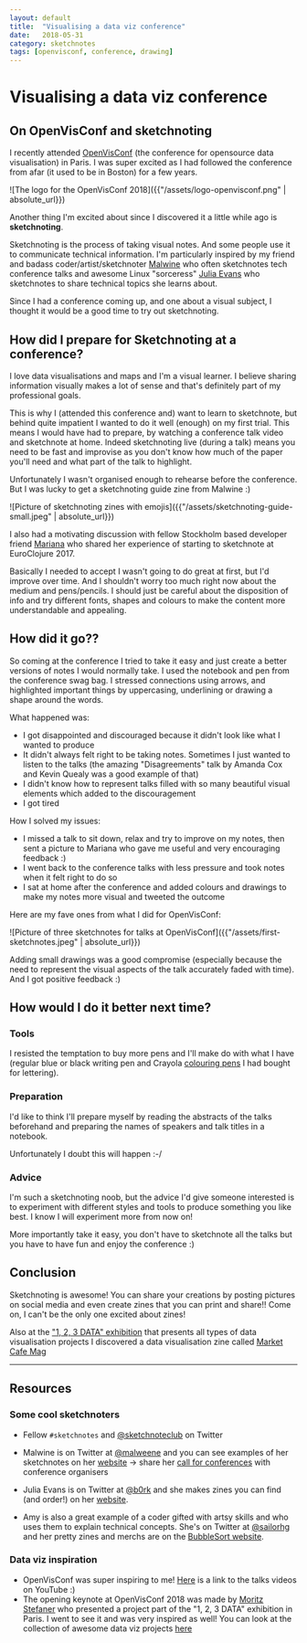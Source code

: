 ```yaml
---
layout: default
title:  "Visualising a data viz conference"
date:   2018-05-31
category: sketchnotes
tags: [openvisconf, conference, drawing]
---
```


# Visualising a data viz conference

## On OpenVisConf and sketchnoting

I recently attended [OpenVisConf](http://openvisconf.com/) (the conference for opensource data visualisation) in Paris. I was super excited as I had followed the conference from afar (it used to be in Boston) for a few years.

![The logo for the OpenVisConf 2018]({{"/assets/logo-openvisconf.png" | absolute_url}})

Another thing I'm excited about since I discovered it a little while ago is **sketchnoting**.

Sketchnoting is the process of taking visual notes. And some people use it to communicate technical information. I'm particularly inspired by my friend and badass coder/artist/sketchnoter [Malwine](https://twitter.com/malweene) who often sketchnotes tech conference talks and awesome Linux "sorceress" [Julia Evans](https://twitter.com/b0rk) who sketchnotes to share technical topics she learns about.

Since I had a conference coming up, and one about a visual subject, I thought it would be a good time to try out sketchnoting.


## How did I prepare for Sketchnoting at a conference?

I love data visualisations and maps and I'm a visual learner. I believe sharing information visually makes a lot of sense and that's definitely part of my professional goals.

This is why I (attended this conference and) want to learn to sketchnote, but behind quite impatient I wanted to do it well (enough) on my first trial. This means I would have had to prepare, by watching a conference talk video and sketchnote at home. Indeed sketchnoting live (during a talk) means you need to be fast and improvise as you don't know how much of the paper you'll need and what part of the talk to highlight.

Unfortunately I wasn't organised enough to rehearse before the conference. But I was lucky to get a sketchnoting guide zine from Malwine :)

![Picture of sketchnoting zines with emojis]({{"/assets/sketchnoting-guide-small.jpeg" | absolute_url}})

I also had a motivating discussion with fellow Stockholm based developer friend [Mariana](https://twitter.com/MarianaBocoi) who shared her experience of starting to sketchnote at EuroClojure 2017.

Basically I needed to accept I wasn't going to do great at first, but I'd improve over time. And I shouldn't worry too much right now about the medium and pens/pencils. I should just be careful about the disposition of info and try different fonts, shapes and colours to make the content more understandable and appealing.


## How did it go??

So coming at the conference I tried to take it easy and just create a better versions of notes I would normally take. I used the notebook and pen from the conference swag bag. I stressed connections using arrows, and highlighted important things by uppercasing, underlining or drawing a shape around the words.

What happened was:

* I got disappointed and discouraged because it didn't look like what I wanted to produce
* It didn't always felt right to be taking notes. Sometimes I just wanted to listen to the talks (the amazing "Disagreements" talk by Amanda Cox and Kevin Quealy was a good example of that)
* I didn't know how to represent talks filled with so many beautiful visual elements which added to the discouragement
* I got tired

How I solved my issues:

* I missed a talk to sit down, relax and try to improve on my notes, then sent a picture to Mariana who gave me useful and very encouraging feedback :)
* I went back to the conference talks with less pressure and took notes when it felt right to do so
* I sat at home after the conference and added colours and drawings to make my notes more visual and tweeted the outcome

Here are my fave ones from what I did for OpenVisConf:

![Picture of three sketchnotes for talks at OpenVisConf]({{"/assets/first-sketchnotes.jpeg" | absolute_url}})

Adding small drawings was a good compromise (especially because the need to represent the visual aspects of the talk accurately faded with time).
And I got positive feedback :)

## How would I do it better next time?

### Tools
I resisted the temptation to buy more pens and I'll make do with what I have (regular blue or black writing pen and Crayola [colouring pens](http://shop.crayola.com/color-and-draw/markers/washable-super-tips-markers-10-count-5886100015.html) I had bought for lettering).

### Preparation
I'd like to think I'll prepare myself by reading the abstracts of the talks beforehand and preparing the names of speakers and talk titles in a notebook.

Unfortunately I doubt this will happen :-/

### Advice
I'm such a sketchnoting noob, but the advice I'd give someone interested is to experiment with different styles and tools to produce something you like best. I know I will experiment more from now on!

More importantly take it easy, you don't have to sketchnote all the talks but you have to have fun and enjoy the conference :)

## Conclusion
Sketchnoting is awesome! You can share your creations by posting pictures on social media and even create zines that you can print and share!! Come on, I can't be the only one excited about zines!

Also at the ["1, 2, 3 DATA" exhibition](https://123data.paris/collection) that presents all types of data visualisation projects I discovered a data visualisation zine called [Market Cafe Mag](https://twitter.com/marketcafemag)

___

## Resources

### Some cool sketchnoters

* Fellow `#sketchnotes` and [@sketchnoteclub](https://twitter.com/sketchnoteclub) on Twitter

* Malwine is on Twitter at [@malweene](https://twitter.com/malweene) and you can see examples of her sketchnotes on her [website](http://malweene.com/sketchnotes/)
-> share her [call for conferences](https://docs.google.com/forms/d/e/1FAIpQLSfSDaLRrsGB8Dok3_16lGBV8ISJWe1ViwdxXhgJnDaeCpbxfg/viewform) with conference organisers
* Julia Evans is on Twitter at [@b0rk](https://twitter.com/b0rk) and she makes zines you can find (and order!) on her [website](https://jvns.ca/zines/).
* Amy is also a great example of a coder gifted with artsy skills and who uses them to explain technical concepts. She's on Twitter at [@sailorhg](https://twitter.com/sailorhg) and her pretty zines and merchs are on the [BubbleSort website](https://shop.bubblesort.io/collections/all).


### Data viz inspiration

* OpenVisConf was super inspiring to me! [Here](https://www.youtube.com/watch?v=fp-WNqaQG0s&list=PL0t7o-LDSDFbNzmv7ULnuksJ3h1LZI18j) is a link to the talks videos on YouTube :)
* The opening keynote at OpenVisConf 2018 was made by [Moritz Stefaner](https://twitter.com/moritz_stefaner) who presented a project part of the "1, 2, 3 DATA" exhibition in Paris. I went to see it and was very inspired as well!
You can look at the collection of awesome data viz projects [here](https://123data.paris/collection)
